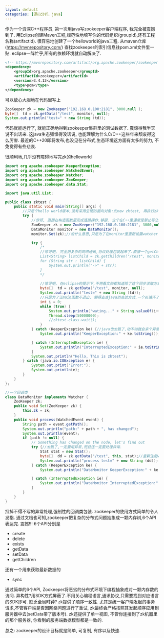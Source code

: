 ```yaml
---
layout: default
categories: [源码分析，java]
---
```

作为一个资深C++程序员, 第一次用java写zookeeper客户端程序, 我完全被震撼到了.
用Eclipse创建Maven工程,规范性地填写你的代码组织(groupId),还有工程名称(artifactId). 很容易地创建了一个helloworld的java工程. 从maven仓库(https://mvnrepository.com/) 查找zookeeper的索引信息往pom.xml文件里一贴. eclipse一阵忙乎,所有的依赖环境就自动解决了.
```xml 
<!-- https://mvnrepository.com/artifact/org.apache.zookeeper/zookeeper -->
<dependency>
    <groupId>org.apache.zookeeper</groupId>
    <artifactId>zookeeper</artifactId>
    <version>3.4.13</version>
    <type>pom</type>
</dependency>
```

可以放心大胆地在代码里写上
```java
ZooKeeper zk = new ZooKeeper("192.168.0.100:2181", 3000,null );
byte[]  td = zk.getData("/test", monitor, null);
System.out.println("test=" + new String (td));
```
代码就能运行了, 就能正确地得到zookeeper集群里的测试数据了. 震惊得我半天说不出话来. 这java生态强悍得没话说, 也能理解为什么C/C++这些年来颓废得这么厉害.
最近的C++20即将发布,也没见在分布式,生态环境这方面有太多的努力, 不免觉得有些悲哀.

很顺利地,几乎没有障碍地写完zk的helloworld
```java
import org.apache.zookeeper.KeeperException;
import org.apache.zookeeper.WatchedEvent;
import org.apache.zookeeper.Watcher;
import org.apache.zookeeper.ZooKeeper;
import org.apache.zookeeper.data.Stat;

import java.util.List;

public class zktest {
    public static void main(String[] args) {
		//只是个hello world版本,没有采用生硬的面向对象:先new zktest, 再执行zktest.run(0)
        try {
			//惊讶, 直接在构造函数里完成连接操作,够狠. 这个在C++里通常是禁止写法.
            ZooKeeper zk = new ZooKeeper("192.168.0.100:2181", 3000,null );
            DataMonitor monitor = new DataMonitor();
            monitor.Set(zk);//没什么意思,只是为了在monitor里重新设置watcher

            try {
                /*
				//惊讶吧, 完全把复杂的网络通讯,协议处理包装起来了.直接一个getChildren了事.
                List<String> listChild = zk.getChildren("/test", monitor);
                for (String str : listChild) {
                    System.out.println("->" + str);
                }
                */
				
				//惊讶吧, 在eclipse的提示下,不用看文档都知道除了这个同步读取方式外,还有异步读取方式.
                byte[]  td = zk.getData("/test", monitor, null);
                System.out.println("test=" + new String (td));
                //只是为了让main函数不退出, 懒得去查java的表达方式,一个死循环了事.
				int i = 0;
                while (true) {
                    System.out.println("wating..." + String.valueOf(i++));
                    Thread.sleep(50000000);
                    //zktest.class.wait();
                }
            } catch (KeeperException ke) {//java也太狠了,动不动就会来个异常.是不是有滥用的嫌疑?
                System.out.println("KeeperException:" + ke.toString());

            } catch (InterruptedException ie) {
                System.out.println("InterruptedException:" + ie.toString());
            }
            System.out.println("Hello, This is zktest");
        } catch (java.io.IOException e) {
            System.out.print("Error:");
            System.out.println(e);
        }
    }
};

//一个回调类
class DataMonitor implements Watcher {
    ZooKeeper zk;
    public void Set(ZooKeeper zk) {
        this.zk = zk;
    }
    public void process(WatchedEvent event) {
        String path = event.getPath();
        System.out.println("path:" + path + ", has changed");
        System.out.println(event);
        if (path != null) {
            // Something has changed on the node, let's find out
            try {//太狠了,一定要用异常,而且还一定要处理异常.
                Stat stat = new Stat();
                byte[]  dd = zk.getData("/test", this, stat);//重新注册watcher
                System.out.println("process test=" + new String (dd));
            } catch (KeeperException ke) {
                System.out.println("DataMonitor KeeperException:" + ke.toString());

            } catch (InterruptedException ie) {
                System.out.println("DataMonitor InterruptedException:" + ie.toString());
            }
        }
    }
}
```
扣掉不得不写的异常处理,强制性的回调类包装. zookeeper的使用方式简单的令人发指.
通过文档也可知,zookeeper把复杂的分布式问题抽象成一颗内存树,6个API表达完. 震撼!!!
6个API分别是
* create
* delete
* exists
* getData
* setData
* getChildren

还有一个用来获取最新数据的
* sync

通过简单的6个API, Zookeeper将恶劣的分布式环境下编程抽象成对一颗内存数的访问.
异构性?用SDK方式屏蔽了.不用关心编程语言,通讯协议,只需要找到对应语言的SDK即可.
缺乏全局时钟? zk提供了顺序一致性. 尤其是统一客户端发起的事务请求,不管客户端是否因网络问题进行了重试, zk最终会严格按照其发起顺序应用到服务器中去(setData带了版本号). 
zk还提供了单一视图, 不管你连接到了zk机器里的那个服务器, 你看到的服务端数据模型都是一致的.

总之: zookeeper的设计目标就是简单, 可复制, 有序以及快速.